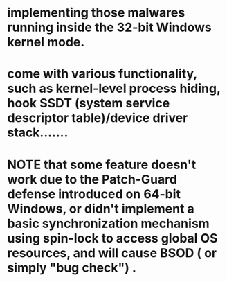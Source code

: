 # implementing those malwares running inside the 32-bit Windows kernel mode.
# come with various functionality, such as kernel-level process hiding, hook SSDT (system service descriptor table)/device driver stack.......
# NOTE that some feature doesn't work due to the Patch-Guard defense  introduced on 64-bit Windows, or didn't implement a basic synchronization mechanism using spin-lock to access global OS resources, and will cause BSOD ( or simply "bug check") .
